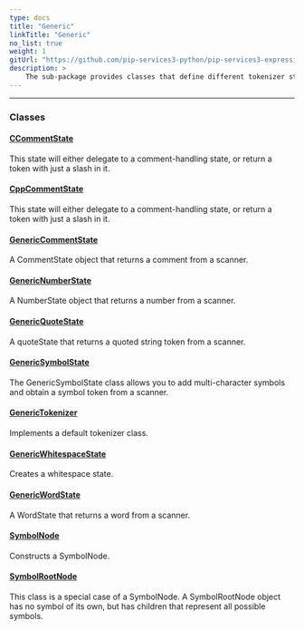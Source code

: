 ```yaml
---
type: docs
title: "Generic"
linkTitle: "Generic"
no_list: true
weight: 1
gitUrl: "https://github.com/pip-services3-python/pip-services3-expressions-python"
description: >
    The sub-package provides classes that define different tokenizer states and symbol nodes.
---
```

---
<div class="module-body"> 

### Classes

#### [CCommentState](c_comment_state)
This state will either delegate to a comment-handling state, or return a token with just a slash in it.

#### [CppCommentState](cpp_comment_state)
This state will either delegate to a comment-handling state, or return a token with just a slash in it.

#### [GenericCommentState](generic_comment_state)
A CommentState object that returns a comment from a scanner.

#### [GenericNumberState](generic_number_state)
A NumberState object that returns a number from a scanner.

#### [GenericQuoteState](generic_quote_state)
A quoteState that returns a quoted string token from a scanner.

#### [GenericSymbolState](generic_symbol_state)
The GenericSymbolState class allows you to add multi-character symbols and obtain a symbol token from a scanner.

#### [GenericTokenizer](generic_tokenizer)
Implements a default tokenizer class.

#### [GenericWhitespaceState](generic_whitespace_state)
Creates a whitespace state.

#### [GenericWordState](generic_word_state)
A WordState that returns a word from a scanner.

#### [SymbolNode](symbol_node)
Constructs a SymbolNode.

#### [SymbolRootNode](symbol_root_node)
This class is a special case of a SymbolNode. A SymbolRootNode object has no symbol of its own, but has children that represent all possible symbols.



</div>

